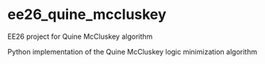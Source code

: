 # ee26_quine_mccluskey
EE26 project for Quine McCluskey algorithm

Python implementation of the Quine McCluskey logic minimization algorithm
